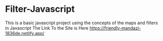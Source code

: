 # Filter-Javascript
This is a basic javascript project using the concepts of the maps and filters in Javascript
The Link To the Site is Here
https://friendly-mandazi-1836de.netlify.app/
